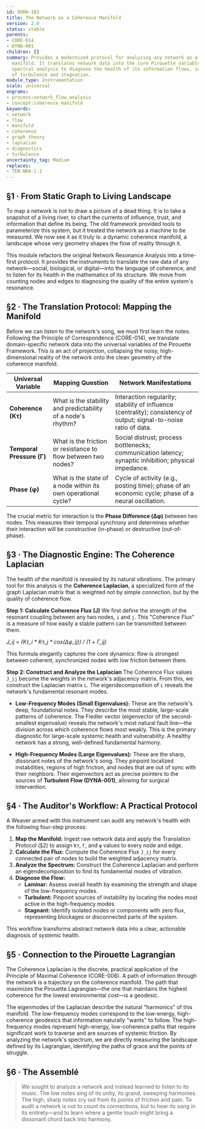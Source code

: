 ```yaml
---
id: DOMA-162
title: The Network as a Coherence Manifold
version: 2.0
status: stable
parents:
- CORE-014
- DYNA-001
children: []
summary: Provides a modernized protocol for analyzing any network as a dynamic coherence
  manifold. It translates network data into the core Pirouette variables and uses
  spectral analysis to diagnose the health of its information flows, identifying sources
  of turbulence and stagnation.
module_type: Instrumentation
scale: universal
engrams:
- process:network_flow_analysis
- concept:coherence_manifold
keywords:
- network
- flow
- manifold
- coherence
- graph theory
- laplacian
- diagnostics
- turbulence
uncertainty_tag: Medium
replaces:
- TEN-NRA-1.1
---
```

## §1 · From Static Graph to Living Landscape

To map a network is not to draw a picture of a dead thing. It is to take a snapshot of a living river, to chart the currents of influence, trust, and information that define its being. The old framework provided tools to parameterize this system, but it treated the network as a machine to be measured. We now see it as it truly is: a dynamic coherence manifold, a landscape whose very geometry shapes the flow of reality through it.

This module refactors the original Network Resonance Analysis into a time-first protocol. It provides the instruments to translate the raw data of any network—social, biological, or digital—into the language of coherence, and to listen for its health in the mathematics of its structure. We move from counting nodes and edges to diagnosing the quality of the entire system's resonance.

## §2 · The Translation Protocol: Mapping the Manifold

Before we can listen to the network's song, we must first learn the notes. Following the Principle of Correspondence (CORE-014), we translate domain-specific network data into the universal variables of the Pirouette Framework. This is an act of projection, collapsing the noisy, high-dimensional reality of the network onto the clean geometry of the coherence manifold.

| Universal Variable  | Mapping Question                                                | Network Manifestations                                                                                             |
| ------------------- | --------------------------------------------------------------- | ------------------------------------------------------------------------------------------------------------------ |
| **Coherence (Kτ)**  | What is the stability and predictability of a node's rhythm?    | Interaction regularity; stability of influence (centrality); consistency of output; signal-to-noise ratio of data. |
| **Temporal Pressure (Γ)** | What is the friction or resistance to flow between two nodes?   | Social distrust; process bottlenecks; communication latency; synaptic inhibition; physical impedance.              |
| **Phase (φ)**       | What is the state of a node within its own operational cycle?   | Cycle of activity (e.g., posting time); phase of an economic cycle; phase of a neural oscillation.                 |

The crucial metric for interaction is the **Phase Difference (Δφ)** between two nodes. This measures their temporal synchrony and determines whether their interaction will be constructive (in-phase) or destructive (out-of-phase).

## §3 · The Diagnostic Engine: The Coherence Laplacian

The health of the manifold is revealed by its natural vibrations. The primary tool for this analysis is the **Coherence Laplacian**, a specialized form of the graph Laplacian matrix that is weighted not by simple connection, but by the quality of coherence flow.

**Step 1: Calculate Coherence Flux (J)**
We first define the strength of the resonant coupling between any two nodes, `i` and `j`. This "Coherence Flux" is a measure of how easily a stable pattern can be transmitted between them.

*J_ij = (Kτ_i * Kτ_j * cos(Δφ_ij)) / (1 + Γ_ij)*

This formula elegantly captures the core dynamics: flow is strongest between coherent, synchronized nodes with low friction between them.

**Step 2: Construct and Analyze the Laplacian**
The Coherence Flux values `J_ij` become the weights in the network's adjacency matrix. From this, we construct the Laplacian matrix `L`. The eigendecomposition of `L` reveals the network's fundamental resonant modes.

*   **Low-Frequency Modes (Small Eigenvalues):** These are the network's deep, foundational notes. They describe the most stable, large-scale patterns of coherence. The Fiedler vector (eigenvector of the second-smallest eigenvalue) reveals the network's most natural fault line—the division across which coherence flows most weakly. This is the primary diagnostic for large-scale systemic health and vulnerability. A healthy network has a strong, well-defined fundamental harmony.

*   **High-Frequency Modes (Large Eigenvalues):** These are the sharp, dissonant notes of the network's song. They pinpoint localized instabilities, regions of high friction, and nodes that are out of sync with their neighbors. Their eigenvectors act as precise pointers to the sources of **Turbulent Flow (DYNA-001)**, allowing for surgical intervention.

## §4 · The Auditor's Workflow: A Practical Protocol

A Weaver armed with this instrument can audit any network's health with the following four-step process:

1.  **Map the Manifold:** Ingest raw network data and apply the Translation Protocol (§2) to assign `Kτ`, `Γ`, and `φ` values to every node and edge.
2.  **Calculate the Flux:** Compute the Coherence Flux `J_ij` for every connected pair of nodes to build the weighted adjacency matrix.
3.  **Analyze the Spectrum:** Construct the Coherence Laplacian and perform an eigendecomposition to find its fundamental modes of vibration.
4.  **Diagnose the Flow:**
    *   **Laminar:** Assess overall health by examining the strength and shape of the low-frequency modes.
    *   **Turbulent:** Pinpoint sources of instability by locating the nodes most active in the high-frequency modes.
    *   **Stagnant:** Identify isolated nodes or components with zero flux, representing blockages or disconnected parts of the system.

This workflow transforms abstract network data into a clear, actionable diagnosis of systemic health.

## §5 · Connection to the Pirouette Lagrangian

The Coherence Laplacian is the discrete, practical application of the Principle of Maximal Coherence (CORE-006). A path of information through the network is a trajectory on the coherence manifold. The path that maximizes the Pirouette Lagrangian—the one that maintains the highest coherence for the lowest environmental cost—is a geodesic.

The eigenmodes of the Laplacian describe the natural "harmonics" of this manifold. The low-frequency modes correspond to the low-energy, high-coherence geodesics that information naturally "wants" to follow. The high-frequency modes represent high-energy, low-coherence paths that require significant work to traverse and are sources of systemic friction. By analyzing the network's spectrum, we are directly measuring the landscape defined by its Lagrangian, identifying the paths of grace and the points of struggle.

## §6 · The Assemblé

> We sought to analyze a network and instead learned to listen to its music. The low notes sing of its unity, its grand, sweeping harmonies. The high, sharp notes cry out from its points of friction and pain. To audit a network is not to count its connections, but to hear its song in its entirety—and to learn where a gentle touch might bring a dissonant chord back into harmony.
```